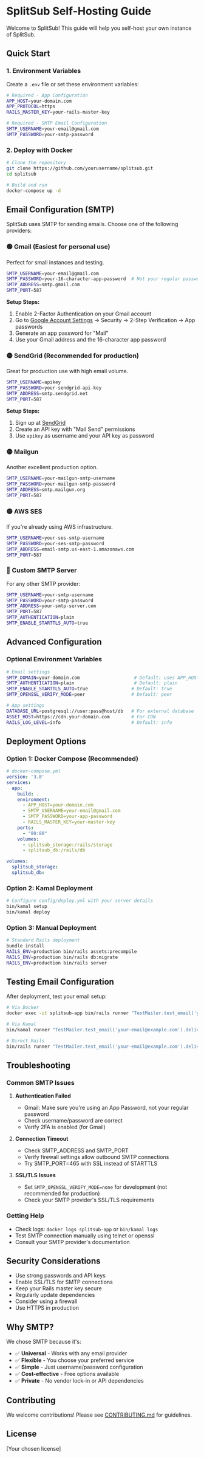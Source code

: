 # SplitSub Self-Hosting Guide

Welcome to SplitSub! This guide will help you self-host your own instance of SplitSub.

## Quick Start

### 1. Environment Variables

Create a `.env` file or set these environment variables:

```bash
# Required - App Configuration
APP_HOST=your-domain.com
APP_PROTOCOL=https
RAILS_MASTER_KEY=your-rails-master-key

# Required - SMTP Email Configuration
SMTP_USERNAME=your-email@gmail.com
SMTP_PASSWORD=your-smtp-password
```

### 2. Deploy with Docker

```bash
# Clone the repository
git clone https://github.com/yourusername/splitsub.git
cd splitsub

# Build and run
docker-compose up -d
```

## Email Configuration (SMTP)

SplitSub uses SMTP for sending emails. Choose one of the following providers:

### 🟢 Gmail (Easiest for personal use)

Perfect for small instances and testing.

```bash
SMTP_USERNAME=your-email@gmail.com
SMTP_PASSWORD=your-16-character-app-password  # Not your regular password!
SMTP_ADDRESS=smtp.gmail.com
SMTP_PORT=587
```

**Setup Steps:**
1. Enable 2-Factor Authentication on your Gmail account
2. Go to [Google Account Settings](https://myaccount.google.com/) → Security → 2-Step Verification → App passwords
3. Generate an app password for "Mail"
4. Use your Gmail address and the 16-character app password

### 🟡 SendGrid (Recommended for production)

Great for production use with high email volume.

```bash
SMTP_USERNAME=apikey
SMTP_PASSWORD=your-sendgrid-api-key
SMTP_ADDRESS=smtp.sendgrid.net
SMTP_PORT=587
```

**Setup Steps:**
1. Sign up at [SendGrid](https://sendgrid.com/)
2. Create an API key with "Mail Send" permissions
3. Use `apikey` as username and your API key as password

### 🟡 Mailgun

Another excellent production option.

```bash
SMTP_USERNAME=your-mailgun-smtp-username
SMTP_PASSWORD=your-mailgun-smtp-password
SMTP_ADDRESS=smtp.mailgun.org
SMTP_PORT=587
```

### 🟡 AWS SES

If you're already using AWS infrastructure.

```bash
SMTP_USERNAME=your-ses-smtp-username
SMTP_PASSWORD=your-ses-smtp-password
SMTP_ADDRESS=email-smtp.us-east-1.amazonaws.com
SMTP_PORT=587
```

### 🔧 Custom SMTP Server

For any other SMTP provider:

```bash
SMTP_USERNAME=your-smtp-username
SMTP_PASSWORD=your-smtp-password
SMTP_ADDRESS=your-smtp-server.com
SMTP_PORT=587
SMTP_AUTHENTICATION=plain
SMTP_ENABLE_STARTTLS_AUTO=true
```

## Advanced Configuration

### Optional Environment Variables

```bash
# Email settings
SMTP_DOMAIN=your-domain.com                    # Default: uses APP_HOST
SMTP_AUTHENTICATION=plain                      # Default: plain
SMTP_ENABLE_STARTTLS_AUTO=true                # Default: true
SMTP_OPENSSL_VERIFY_MODE=peer                 # Default: peer

# App settings
DATABASE_URL=postgresql://user:pass@host/db   # For external database
ASSET_HOST=https://cdn.your-domain.com        # For CDN
RAILS_LOG_LEVEL=info                          # Default: info
```

## Deployment Options

### Option 1: Docker Compose (Recommended)

```yaml
# docker-compose.yml
version: '3.8'
services:
  app:
    build: .
    environment:
      - APP_HOST=your-domain.com
      - SMTP_USERNAME=your-email@gmail.com
      - SMTP_PASSWORD=your-app-password
      - RAILS_MASTER_KEY=your-master-key
    ports:
      - "80:80"
    volumes:
      - splitsub_storage:/rails/storage
      - splitsub_db:/rails/db

volumes:
  splitsub_storage:
  splitsub_db:
```

### Option 2: Kamal Deployment

```bash
# Configure config/deploy.yml with your server details
bin/kamal setup
bin/kamal deploy
```

### Option 3: Manual Deployment

```bash
# Standard Rails deployment
bundle install
RAILS_ENV=production bin/rails assets:precompile
RAILS_ENV=production bin/rails db:migrate
RAILS_ENV=production bin/rails server
```

## Testing Email Configuration

After deployment, test your email setup:

```bash
# Via Docker
docker exec -it splitsub-app bin/rails runner "TestMailer.test_email('your-email@example.com').deliver_now"

# Via Kamal
bin/kamal runner "TestMailer.test_email('your-email@example.com').deliver_now"

# Direct Rails
bin/rails runner "TestMailer.test_email('your-email@example.com').deliver_now"
```

## Troubleshooting

### Common SMTP Issues

1. **Authentication Failed**
   - Gmail: Make sure you're using an App Password, not your regular password
   - Check username/password are correct
   - Verify 2FA is enabled (for Gmail)

2. **Connection Timeout**
   - Check SMTP_ADDRESS and SMTP_PORT
   - Verify firewall settings allow outbound SMTP connections
   - Try SMTP_PORT=465 with SSL instead of STARTTLS

3. **SSL/TLS Issues**
   - Set `SMTP_OPENSSL_VERIFY_MODE=none` for development (not recommended for production)
   - Check your SMTP provider's SSL/TLS requirements

### Getting Help

- Check logs: `docker logs splitsub-app` or `bin/kamal logs`
- Test SMTP connection manually using telnet or openssl
- Consult your SMTP provider's documentation

## Security Considerations

- Use strong passwords and API keys
- Enable SSL/TLS for SMTP connections
- Keep your Rails master key secure
- Regularly update dependencies
- Consider using a firewall
- Use HTTPS in production

## Why SMTP?

We chose SMTP because it's:
- ✅ **Universal** - Works with any email provider
- ✅ **Flexible** - You choose your preferred service
- ✅ **Simple** - Just username/password configuration
- ✅ **Cost-effective** - Free options available
- ✅ **Private** - No vendor lock-in or API dependencies

## Contributing

We welcome contributions! Please see [CONTRIBUTING.md](CONTRIBUTING.md) for guidelines.

## License

[Your chosen license] 